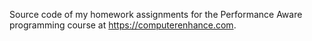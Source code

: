 Source code of my homework assignments for the Performance Aware programming
course at https://computerenhance.com.
